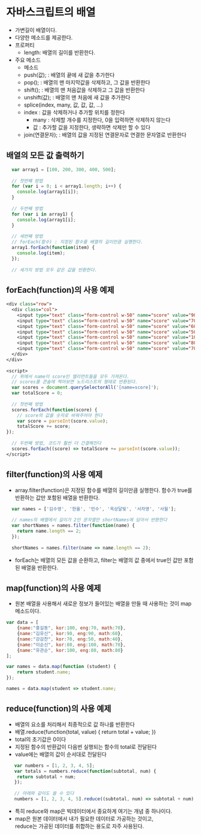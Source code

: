 # 자바스크립트의 배열
- 가변길이 배열이다.
- 다양한 메소드를 제공한다.
- 프로퍼티
  + length: 배열의 길이를 반환한다.
- 주요 메소드
  + 메소드
  + push(값);		: 배열의 끝에 새 값을 추가한다
  + pop();			: 배열의 맨 마지막값을 삭제하고, 그 값을 반환한다
  + shift();		: 배열의 맨 처음값을 삭제하고 그 값을 반환한다
  + unshift(값);		: 배열의 맨 처음에 새 값을 추가한다
  + splice(index, many, 값, 값, 값, ...)
  + index : 값을 삭제하거나 추가할 위치를 정한다
	  + many	: 삭제할 개수를 지정한다, 0을 입력하면 삭제하지 않는다
	  + 값		: 추가할 값을 지정한다, 생략하면 삭제만 할 수 있다
  + join(연결문자);	: 배열의 값을 지정된 연결문자로 연결한 문자열로 반환한다

## 배열의 모든 값 출력하기
```javascript
  var array1 = [100, 200, 300, 400, 500];
  
  // 첫번째 방법
  for (var i = 0; i < array1.length; i++) {
    console.log(array1[i]);
  }
  
  // 두번째 방법
  for (var i in array1) {
    console.log(array1[i];
  }
  
  // 세번째 방법
  // forEach(함수) : 지정된 함수를 배열의 길이만큼 실행한다.
  array1.forEach(function(item) {
    console.log(item);
  });
  
  // 세가지 방법 모두 같은 값을 반환한다.
```

## forEach(function)의 사용 예제
```jsp
<div class="row">
  <div class="col">
    <input type="text" class="form-control w-50" name="score" value="90"/>
    <input type="text" class="form-control w-50" name="score" value="70"/>
    <input type="text" class="form-control w-50" name="score" value="60"/>
    <input type="text" class="form-control w-50" name="score" value="50"/>
    <input type="text" class="form-control w-50" name="score" value="100"/>
    <input type="text" class="form-control w-50" name="score" value="80"/>
    <input type="text" class="form-control w-50" name="score" value="70"/>
  </div>
</div>
  
<script>
  // 위에서 name이 score인 엘리먼트들을 모두 가져온다.
  // scores를 콘솔에 찍어보면 노드리스트의 형태로 반환된다.
  var scores = document.querySelectorAll('[name=score]');
  var totalScore = 0;
  
  // 첫번째 방법
  scores.forEach(function(score) {
	// score의 값을 숫자로 바꿔주어야 한다
	var score = parseInt(score.value);
	totalScore += score;
});
  
  // 두번째 방법, 코드가 훨씬 더 간결해진다
  scores.forEach((score) => totalScore += parseInt(score.value));
</script>
```

## filter(function)의 사용 예제
- array.filter(function)은 지정된 함수를 배열의 길이만큼 실행한다. 함수가 true를 반환하는 값만 포함된 배열을 반환한다.
```javascript
  var names = ['김수영', '한올', '민수', '옥상달빛', '서자영', '사월'];
  
  // names의 배열에서 길이가 2인 문자열만 shortNames에 담아서 반환한다
  var shortNames = names.filter(function(name) {
    return name.length == 2;
  });
  
  shortNames = names.filter(name => name.length == 2);
```
- forEach는 배열의 모든 값을 순환하고, filter는 배열의 값 중에서 true인 값만 포함된 배열을 반환한다.

## map(function)의 사용 예제
- 원본 배열을 사용해서 새로운 정보가 들어있는 배열을 만들 때 사용하는 것이 map 메소드이다.
```javascript
var data = [
	{name:"홍길동", kor:100, eng:70, math:70},
	{name:"김유신", kor:90, eng:90, math:60},
	{name:"강감찬", kor:70, eng:50, math:40},
	{name:"이순신", kor:80, eng:100, math:70},
	{name:"유관순", kor:100, eng:80, math:80}
];

var names = data.map(function (student) {
	return student.name;
});

names = data.map(student => student.name;
```
## reduce(function)의 사용 예제
- 배열의 요소를 처리해서 최종적으로 값 하나를 반환한다
- 배열.reduce(function(total, value) { return total + value; })
- total의 초기값은 0이다
- 지정된 함수의 반환값이 다음번 실행되는 함수의 total로 전달된다
- value에는 배열의 값이 순서대로 전달된다

```javascript
   var numbers = [1, 2, 3, 4, 5];
   var totals = numbers.reduce(function(subtotal, num) {
   	return subtotal + num;
   });
   
   // 아래와 같이도 쓸 수 있다
   numbers = [1, 2, 3, 4, 5].reduce((subtotal, num) => subtotal + num);
```
- 특히 reduce와 map은 빅데이터에서 중요하게 여기는 개념 중 하나이다.
- map은 원본 데이터에서 내가 필요한 데이터로 가공하는 것이고, <br> reduce는 가공된 데이터를 취합하는 용도로 자주 사용된다.
